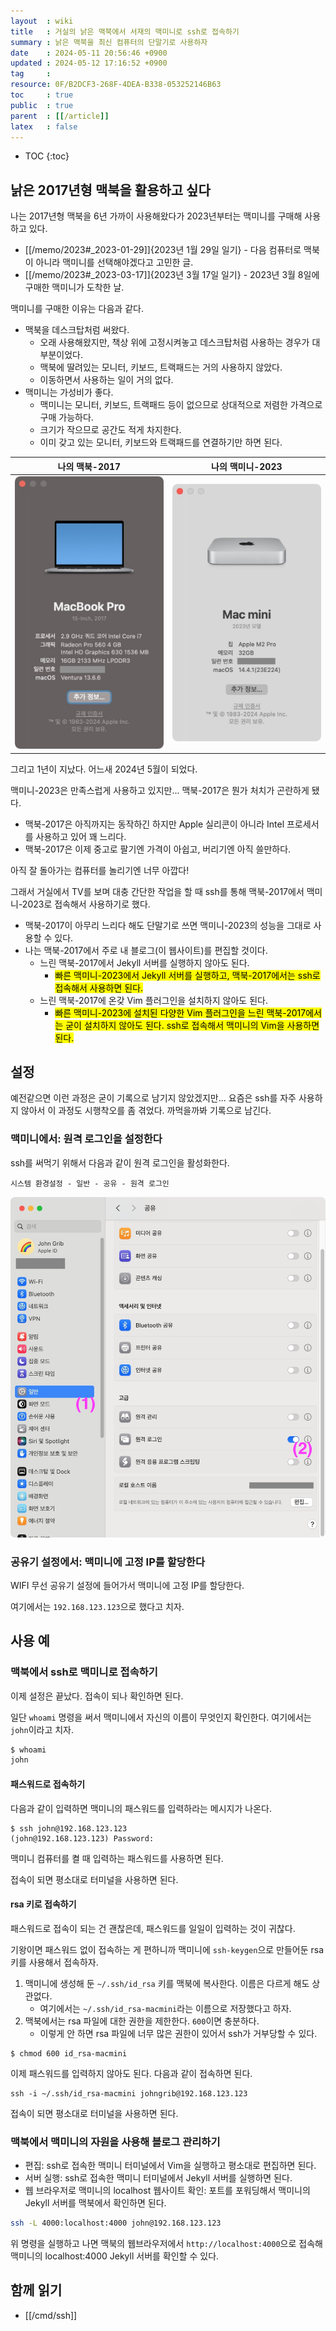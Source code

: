 ```yaml
---
layout  : wiki
title   : 거실의 낡은 맥북에서 서재의 맥미니로 ssh로 접속하기
summary : 낡은 맥북을 최신 컴퓨터의 단말기로 사용하자
date    : 2024-05-11 20:56:46 +0900
updated : 2024-05-12 17:16:52 +0900
tag     : 
resource: 0F/B2DCF3-268F-4DEA-B338-053252146B63
toc     : true
public  : true
parent  : [[/article]]
latex   : false
---
```

* TOC
{:toc}

## 낡은 2017년형 맥북을 활용하고 싶다

나는 2017년형 맥북을 6년 가까이 사용해왔다가 2023년부터는 맥미니를 구매해 사용하고 있다.

- [[/memo/2023#_2023-01-29]]{2023년 1월 29일 일기} - 다음 컴퓨터로 맥북이 아니라 맥미니를 선택해야겠다고 고민한 글.
- [[/memo/2023#_2023-03-17]]{2023년 3월 17일 일기} - 2023년 3월 8일에 구매한 맥미니가 도착한 날.

맥미니를 구매한 이유는 다음과 같다.

- 맥북을 데스크탑처럼 써왔다.
    - 오래 사용해왔지만, 책상 위에 고정시켜놓고 데스크탑처럼 사용하는 경우가 대부분이었다.
    - 맥북에 딸려있는 모니터, 키보드, 트랙패드는 거의 사용하지 않았다.
    - 이동하면서 사용하는 일이 거의 없다.
- 맥미니는 가성비가 좋다.
    - 맥미니는 모니터, 키보드, 트랙패드 등이 없으므로 상대적으로 저렴한 가격으로 구매 가능하다.
    - 크기가 작으므로 공간도 적게 차지한다.
    - 이미 갖고 있는 모니터, 키보드와 트랙패드를 연결하기만 하면 된다.

| 나의 맥북-2017                                                              | 나의 맥미니-2023                                                        |
|-----------------------------------------------------------------------------|-------------------------------------------------------------------------|
| ![]( /resource/0F/B2DCF3-268F-4DEA-B338-053252146B63/macbook-pro-2017.jpg ) | ![]( /resource/0F/B2DCF3-268F-4DEA-B338-053252146B63/macmini-2023.jpg ) |

그리고 1년이 지났다. 어느새 2024년 5월이 되었다.

맥미니-2023은 만족스럽게 사용하고 있지만... 맥북-2017은 뭔가 처치가 곤란하게 됐다.

- 맥북-2017은 아직까지는 동작하긴 하지만 Apple 실리콘이 아니라 Intel 프로세서를 사용하고 있어 꽤 느리다.
- 맥북-2017은 이제 중고로 팔기엔 가격이 아쉽고, 버리기엔 아직 쓸만하다.

아직 잘 돌아가는 컴퓨터를 놀리기엔 너무 아깝다!

그래서 거실에서 TV를 보며 대충 간단한 작업을 할 때 ssh를 통해 맥북-2017에서 맥미니-2023로 접속해서 사용하기로 했다.

- 맥북-2017이 아무리 느리다 해도 단말기로 쓰면 맥미니-2023의 성능을 그대로 사용할 수 있다.
- 나는 맥북-2017에서 주로 내 블로그(이 웹사이트)를 편집할 것이다.
    - 느린 맥북-2017에서 Jekyll 서버를 실행하지 않아도 된다.
        - <mark>빠른 맥미니-2023에서 Jekyll 서버를 실행하고, 맥북-2017에서는 ssh로 접속해서 사용하면 된다.</mark>
    - 느린 맥북-2017에 온갖 Vim 플러그인을 설치하지 않아도 된다.
        - <mark>빠른 맥미니-2023에 설치된 다양한 Vim 플러그인을 느린 맥북-2017에서는 굳이 설치하지 않아도 된다. ssh로 접속해서 맥미니의 Vim을 사용하면 된다.</mark>

## 설정

예전같으면 이런 과정은 굳이 기록으로 남기지 않았겠지만...
요즘은 ssh를 자주 사용하지 않아서 이 과정도 시행착오를 좀 겪었다. 까먹을까봐 기록으로 남긴다.

### 맥미니에서: 원격 로그인을 설정한다

ssh를 써먹기 위해서 다음과 같이 원격 로그인을 활성화한다.

`시스템 환경설정 - 일반 - 공유 - 원격 로그인`

![]( /resource/0F/B2DCF3-268F-4DEA-B338-053252146B63/macmini-share-login.jpg )

### 공유기 설정에서: 맥미니에 고정 IP를 할당한다

WIFI 무선 공유기 설정에 들어가서 맥미니에 고정 IP를 할당한다.

여기에서는 `192.168.123.123`으로 했다고 치자.

## 사용 예
### 맥북에서 ssh로 맥미니로 접속하기

이제 설정은 끝났다. 접속이 되나 확인하면 된다.

일단 `whoami` 명령을 써서 맥미니에서 자신의 이름이 무엇인지 확인한다. 여기에서는 `john`이라고 치자.

```bash
$ whoami
john
```

#### 패스워드로 접속하기

다음과 같이 입력하면 맥미니의 패스워드를 입력하라는 메시지가 나온다.

```
$ ssh john@192.168.123.123
(john@192.168.123.123) Password:
```

맥미니 컴퓨터를 켤 때 입력하는 패스워드를 사용하면 된다.

접속이 되면 평소대로 터미널을 사용하면 된다.

#### rsa 키로 접속하기

패스워드로 접속이 되는 건 괜찮은데, 패스워드를 일일이 입력하는 것이 귀찮다.

기왕이면 패스워드 없이 접속하는 게 편하니까 맥미니에 `ssh-keygen`으로 만들어둔 rsa 키를 사용해서 접속하자.

1. 맥미니에 생성해 둔 `~/.ssh/id_rsa` 키를 맥북에 복사한다. 이름은 다르게 해도 상관없다.
    - 여기에서는 `~/.ssh/id_rsa-macmini`라는 이름으로 저장했다고 하자.
2. 맥북에서는 rsa 파일에 대한 권한을 제한한다. `600`이면 충분하다.
    - 이렇게 안 하면 rsa 파일에 너무 많은 권한이 있어서 ssh가 거부당할 수 있다.

```
$ chmod 600 id_rsa-macmini
```

이제 패스워드를 입력하지 않아도 된다. 다음과 같이 접속하면 된다.

```
ssh -i ~/.ssh/id_rsa-macmini johngrib@192.168.123.123
```

접속이 되면 평소대로 터미널을 사용하면 된다.

### 맥북에서 맥미니의 자원을 사용해 블로그 관리하기

- 편집: ssh로 접속한 맥미니 터미널에서 Vim을 실행하고 평소대로 편집하면 된다.
- 서버 실행: ssh로 접속한 맥미니 터미널에서 Jekyll 서버를 실행하면 된다.
- 웹 브라우저로 맥미니의 localhost 웹사이트 확인: 포트를 포워딩해서 맥미니의 Jekyll 서버를 맥북에서 확인하면 된다.

```bash
ssh -L 4000:localhost:4000 john@192.168.123.123
```

위 명령을 실행하고 나면 맥북의 웹브라우저에서 `http://localhost:4000`으로 접속해 맥미니의 localhost:4000 Jekyll 서버를 확인할 수 있다.

## 함께 읽기

- [[/cmd/ssh]]

